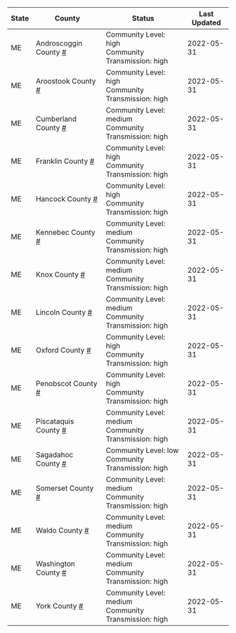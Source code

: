 State | County | Status | Last Updated
--- | --- | --- | --- 
ME | Androscoggin County <a href="#androscoggin_county">#</a> | <a name="androscoggin_county"></a>Community Level: high<br/>Community Transmission: high | 2022-05-31
ME | Aroostook County <a href="#aroostook_county">#</a> | <a name="aroostook_county"></a>Community Level: high<br/>Community Transmission: high | 2022-05-31
ME | Cumberland County <a href="#cumberland_county">#</a> | <a name="cumberland_county"></a>Community Level: medium<br/>Community Transmission: high | 2022-05-31
ME | Franklin County <a href="#franklin_county">#</a> | <a name="franklin_county"></a>Community Level: high<br/>Community Transmission: high | 2022-05-31
ME | Hancock County <a href="#hancock_county">#</a> | <a name="hancock_county"></a>Community Level: high<br/>Community Transmission: high | 2022-05-31
ME | Kennebec County <a href="#kennebec_county">#</a> | <a name="kennebec_county"></a>Community Level: medium<br/>Community Transmission: high | 2022-05-31
ME | Knox County <a href="#knox_county">#</a> | <a name="knox_county"></a>Community Level: medium<br/>Community Transmission: high | 2022-05-31
ME | Lincoln County <a href="#lincoln_county">#</a> | <a name="lincoln_county"></a>Community Level: medium<br/>Community Transmission: high | 2022-05-31
ME | Oxford County <a href="#oxford_county">#</a> | <a name="oxford_county"></a>Community Level: high<br/>Community Transmission: high | 2022-05-31
ME | Penobscot County <a href="#penobscot_county">#</a> | <a name="penobscot_county"></a>Community Level: high<br/>Community Transmission: high | 2022-05-31
ME | Piscataquis County <a href="#piscataquis_county">#</a> | <a name="piscataquis_county"></a>Community Level: medium<br/>Community Transmission: high | 2022-05-31
ME | Sagadahoc County <a href="#sagadahoc_county">#</a> | <a name="sagadahoc_county"></a>Community Level: low<br/>Community Transmission: high | 2022-05-31
ME | Somerset County <a href="#somerset_county">#</a> | <a name="somerset_county"></a>Community Level: medium<br/>Community Transmission: high | 2022-05-31
ME | Waldo County <a href="#waldo_county">#</a> | <a name="waldo_county"></a>Community Level: medium<br/>Community Transmission: high | 2022-05-31
ME | Washington County <a href="#washington_county">#</a> | <a name="washington_county"></a>Community Level: medium<br/>Community Transmission: high | 2022-05-31
ME | York County <a href="#york_county">#</a> | <a name="york_county"></a>Community Level: medium<br/>Community Transmission: high | 2022-05-31
